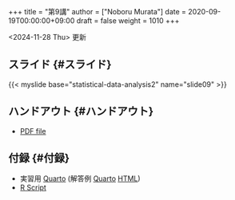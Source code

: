 +++
title = "第9講"
author = ["Noboru Murata"]
date = 2020-09-19T00:00:00+09:00
draft = false
weight = 1010
+++

<span class="timestamp-wrapper"><span class="timestamp">&lt;2024-11-28 Thu&gt; </span></span> 更新


## スライド {#スライド}

{{< myslide base="statistical-data-analysis2" name="slide09" >}}


## ハンドアウト {#ハンドアウト}

-   [PDF file](https://noboru-murata.github.io/statistical-data-analysis2/pdfs/slide09.pdf)


## 付録 {#付録}

-   実習用 [Quarto](https://raw.githubusercontent.com/noboru-murata/statistical-data-analysis2/refs/heads/master/docs/code/practice09.qmd) (解答例 [Quarto](https://raw.githubusercontent.com/noboru-murata/statistical-data-analysis2/refs/heads/master/docs/code/sample-code09.qmd) [HTML](https://noboru-murata.github.io/statistical-data-analysis2/code/sample-code09.html))
-   [R Script](https://noboru-murata.github.io/statistical-data-analysis2/code/slide09.R)
